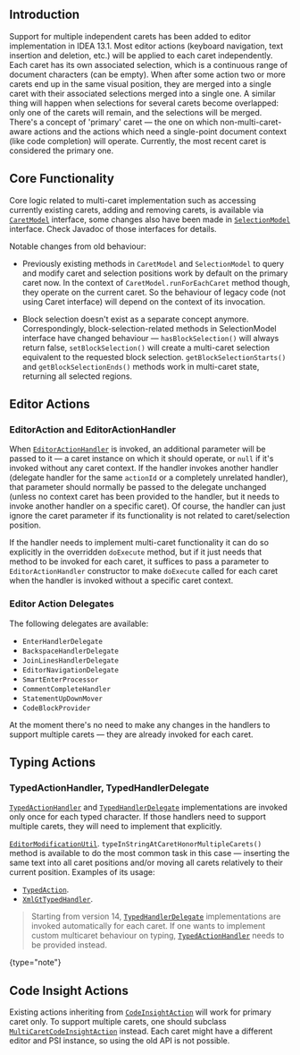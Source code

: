 [//]: # (title: Multiple Carets)

<!-- Copyright 2000-2022 JetBrains s.r.o. and other contributors. Use of this source code is governed by the Apache 2.0 license that can be found in the LICENSE file. -->

## Introduction

Support for multiple independent carets has been added to editor implementation in IDEA 13.1.
Most editor actions (keyboard navigation, text insertion and deletion, etc.) will be applied to each caret independently.
Each caret has its own associated selection, which is a continuous range of document characters (can be empty).
When after some action two or more carets end up in the same visual position, they are merged into a single caret with their associated selections merged into a single one.
A similar thing will happen when selections for several carets become overlapped: only one of the carets will remain, and the selections will be merged.
There's a concept of 'primary' caret — the one on which non-multi-caret-aware actions and the actions which need a single-point document context (like code completion) will operate.
Currently, the most recent caret is considered the primary one.

## Core Functionality

Core logic related to multi-caret implementation such as accessing currently existing carets, adding and removing carets, is available via [`CaretModel`](upsource:///platform/editor-ui-api/src/com/intellij/openapi/editor/CaretModel.java) interface, some changes also have been made in [`SelectionModel`](upsource:///platform/editor-ui-api/src/com/intellij/openapi/editor/SelectionModel.java) interface.
Check Javadoc of those interfaces for details.

Notable changes from old behaviour:

* Previously existing methods in `CaretModel` and `SelectionModel` to query and modify caret and selection positions work by default on the primary caret now.
  In the context of `CaretModel.runForEachCaret` method though, they operate on the current caret.
  So the behaviour of legacy code (not using Caret interface) will depend on the context of its invocation.

* Block selection doesn't exist as a separate concept anymore.
  Correspondingly, block-selection-related methods in SelectionModel interface have changed behaviour — `hasBlockSelection()` will always return false, `setBlockSelection()` will create a multi-caret selection equivalent to the requested block selection.
  `getBlockSelectionStarts()` and `getBlockSelectionEnds()` methods work in multi-caret state, returning all selected regions.

## Editor Actions

### EditorAction and EditorActionHandler

When [`EditorActionHandler`](upsource:///platform/platform-api/src/com/intellij/openapi/editor/actionSystem/EditorActionHandler.java) is invoked, an additional parameter will be passed to it — a caret instance on which it should operate, or `null` if it's invoked without any caret context.
If the handler invokes another handler (delegate handler for the same `actionId` or a completely unrelated handler), that parameter should normally be passed to the delegate unchanged (unless no context caret has been provided to the handler, but it needs to invoke another handler on a specific caret).
Of course, the handler can just ignore the caret parameter if its functionality is not related to caret/selection position.

If the handler needs to implement multi-caret functionality it can do so explicitly in the overridden `doExecute` method, but if it just needs that method to be invoked for each caret, it suffices to pass a parameter to `EditorActionHandler` constructor to make `doExecute` called for each caret when the handler is invoked without a specific caret context.

### Editor Action Delegates

The following delegates are available:

* `EnterHandlerDelegate`
* `BackspaceHandlerDelegate`
* `JoinLinesHandlerDelegate`
* `EditorNavigationDelegate`
* `SmartEnterProcessor`
* `CommentCompleteHandler`
* `StatementUpDownMover`
* `CodeBlockProvider`

At the moment there's no need to make any changes in the handlers to support multiple carets — they are already invoked for each caret.

## Typing Actions

### TypedActionHandler, TypedHandlerDelegate

[`TypedActionHandler`](upsource:///platform/platform-api/src/com/intellij/openapi/editor/actionSystem/TypedActionHandler.java) and [`TypedHandlerDelegate`](upsource:///platform/lang-api/src/com/intellij/codeInsight/editorActions/TypedHandlerDelegate.java) implementations are invoked only once for each typed character.
If those handlers need to support multiple carets, they will need to implement that explicitly.

[`EditorModificationUtil`](upsource:///platform/platform-api/src/com/intellij/openapi/editor/EditorModificationUtil.java).
`typeInStringAtCaretHonorMultipleCarets()` method is available to do the most common task in this case — inserting the same text into all caret positions and/or moving all carets relatively to their current position.
Examples of its usage:

* [`TypedAction`](upsource:///platform/platform-api/src/com/intellij/openapi/editor/actionSystem/TypedAction.java).
* [`XmlGtTypedHandler`](upsource:///xml/impl/src/com/intellij/codeInsight/editorActions/XmlGtTypedHandler.java).

> Starting from version 14, [`TypedHandlerDelegate`](upsource:///platform/lang-api/src/com/intellij/codeInsight/editorActions/TypedHandlerDelegate.java) implementations are invoked automatically for each caret.
> If one wants to implement custom multicaret behaviour on typing, [`TypedActionHandler`](upsource:///platform/platform-api/src/com/intellij/openapi/editor/actionSystem/TypedActionHandler.java) needs to be provided instead.
>
{type="note"}

## Code Insight Actions

Existing actions inheriting from [`CodeInsightAction`](upsource:///platform/lang-api/src/com/intellij/codeInsight/actions/CodeInsightAction.java) will work for primary caret only.
To support multiple carets, one should subclass [`MultiCaretCodeInsightAction`](upsource:///platform/lang-impl/src/com/intellij/codeInsight/actions/MultiCaretCodeInsightAction.java) instead.
Each caret might have a different editor and PSI instance, so using the old API is not possible.
